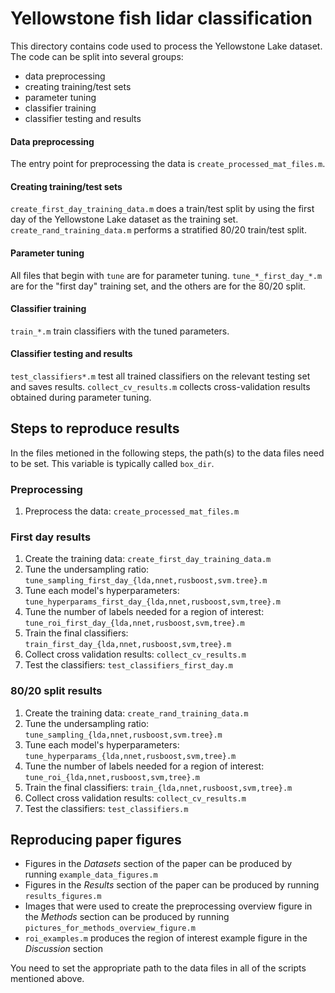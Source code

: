# Yellowstone fish lidar classification
This directory contains code used to process the Yellowstone Lake dataset. The code can be split into several groups:
- data preprocessing
- creating training/test sets
- parameter tuning
- classifier training
- classifier testing and results

#### Data preprocessing
The entry point for preprocessing the data is `create_processed_mat_files.m`. 

#### Creating training/test sets
`create_first_day_training_data.m` does a train/test split by using the first day of the Yellowstone Lake dataset as the training set. `create_rand_training_data.m` performs a stratified 80/20 train/test split.

#### Parameter tuning
All files that begin with `tune` are for parameter tuning. `tune_*_first_day_*.m` are for the "first day" training set, and the others are for the 80/20 split. 

#### Classifier training
`train_*.m` train classifiers with the tuned parameters.

#### Classifier testing and results
`test_classifiers*.m` test all trained classifiers on the relevant testing set and saves results. `collect_cv_results.m` collects cross-validation results obtained during parameter tuning.  

## Steps to reproduce results
In the files metioned in the following steps, the path(s) to the data files need to be set. This variable is typically called `box_dir`.

### Preprocessing
1. Preprocess the data: `create_processed_mat_files.m`

### First day results
1. Create the training data: `create_first_day_training_data.m`
2. Tune the undersampling ratio: `tune_sampling_first_day_{lda,nnet,rusboost,svm.tree}.m`
3. Tune each model's hyperparameters: `tune_hyperparams_first_day_{lda,nnet,rusboost,svm,tree}.m`
4. Tune the number of labels needed for a region of interest: `tune_roi_first_day_{lda,nnet,rusboost,svm,tree}.m`
5. Train the final classifiers: `train_first_day_{lda,nnet,rusboost,svm,tree}.m`
6. Collect cross validation results: `collect_cv_results.m`
7. Test the classifiers: `test_classifiers_first_day.m`

### 80/20 split results
1. Create the training data: `create_rand_training_data.m`
2. Tune the undersampling ratio: `tune_sampling_{lda,nnet,rusboost,svm.tree}.m`
3. Tune each model's hyperparameters: `tune_hyperparams_{lda,nnet,rusboost,svm,tree}.m`
4. Tune the number of labels needed for a region of interest: `tune_roi_{lda,nnet,rusboost,svm,tree}.m`
5. Train the final classifiers: `train_{lda,nnet,rusboost,svm,tree}.m`
6. Collect cross validation results: `collect_cv_results.m`
7. Test the classifiers: `test_classifiers.m`


## Reproducing paper figures
- Figures in the *Datasets* section of the paper can be produced by running `example_data_figures.m` 
- Figures in the *Results* section of the paper can be produced by running `results_figures.m`
- Images that were used to create the preprocessing overview figure in the *Methods* section can be produced by running `pictures_for_methods_overview_figure.m`
- `roi_examples.m` produces the region of interest example figure in the *Discussion* section

You need to set the appropriate path to the data files in all of the scripts mentioned above. 